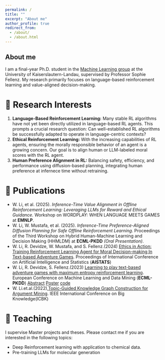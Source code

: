 ```yaml
---
permalink: /
title: ""
excerpt: "About me"
author_profile: true
redirect_from: 
  - /about/
  - /about.html
---
```

About me
------
I am a final-year Ph.D. student in the [Machine Learning group](https://ml.informatik.uni-kl.de) at the University of Kaiserslautern-Landau, supervised by Professor Sophie Fellenz. My research primarily focuses on language-based reinforcement learning and value-aligned decision-making.

🐣 Research Interests
======
1. <strong>Language-Based Reinforcement Learning:</strong> Many stable RL algorithms have not yet been directly utilized in language-based RL agents. This prompts a crucial research question: Can well-established RL algorithms be successfully adapted to operate in language-centric contexts?
2. <strong>Ethical Reinforcement Learning:</strong> With the increasing capabilities of RL agents, ensuring the morally responsible behavior of an agent is a growing concern. Our goal is to align human or LLM-labeled moral scores with the RL agent.
3. <strong>Human Preference Alignment in RL:</strong>  Balancing safety, efficiency, and performance using diffusion-based planning, integrating human preference at infernece time without retraining. 


🐥 Publications
======
- W. Li, et al. (2025). *Inference-Time Value Alignment in Offline Reinforcement Learning: Leveraging LLMs for Reward and Ethical Guidance.*  Workshop on WORDPLAY: WHEN LANGUAGE MEETS GAMES at **EMNLP**.
- W. Li, W. Mustafa, et al. (2025). *Inference-Time Preference-Aligned Diffusion Planning for Safe Offline Reinforcement Learning*. Proceedings of the Third Workshop on Hybrid Human-Machine Learning and Decision Making (HHMLDM) at **ECML-PKDD** *(Oral Presentation)*.
- W. Li, R. Devidze, W. Mustafa, and S. Fellenz.(2024) [Ethics in Action: Training Reinforcement Learning Agent for Moral Decision-making In Text-based Adventure Games](https://proceedings.mlr.press/v238/li24i.html). Proceedings of International Conference on Artificial Intelligence and Statistics (**AISTATS**)
-  W. Li, R. Devidze, S. Fellenz.(2023) [Learning to play text-based adventure games with maximum entropy reinforcement learning](https://arxiv.org/abs/2302.10720). European Conference on Machine Learning and Data Mining (**ECML-PKDD**) [Abstract](files/abstract1.pdf) [Poster](files/Poster_ECML_Text_based_Game.pdf) [code](https://github.com/WeichenLi1223/Text-based-adventure-games-using-SAC)
-  W. Li.et.al.(2022),[Topic-Guided Knowledge Graph Construction for Argument Mining](https://ieeexplore.ieee.org/document/9667720). IEEE International Conference on Big Knowledge(ICBK)



📝 Teaching 
======
I supervise Master projects and theses. Please contact me if you are interested in the following topics:
- Deep Reinforcement learning with application to chemical data.
- Pre-training LLMs for molecular generation
